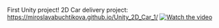 First Unity project!
2D Car delivery project: https://miroslavabuchtikova.github.io/Unity_2D_Car_1/
[![Watch the video](Assets%2F2DCar.gif)](https://miroslavabuchtikova.github.io/Unity_2D_Car_1/)